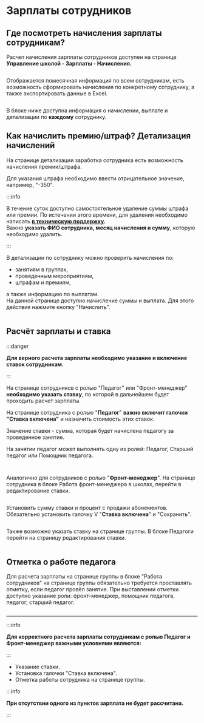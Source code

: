 # Зарплаты сотрудников

## Где посмотреть начисления зарплаты сотрудникам?

Расчет начисления зарплаты сотрудников доступен на странице **Управление школой - Зарплаты - Начисления.**

<figure><img src="../.gitbook/assets/image (8) (1).png" alt=""><figcaption></figcaption></figure>

Отображается помесячная информация по всем сотрудникам, есть возможность сформировать   начисления по конкретному сотруднику, а также экспортировать данные в Excel.

<figure><img src="../.gitbook/assets/image (5) (1) (1) (1).png" alt=""><figcaption></figcaption></figure>

В блоке ниже доступна информация о начислении, выплате и детализации по **каждому** сотруднику.&#x20;

## Как начислить премию/штраф? Детализация начислений

На странице детализации заработка сотрудника есть возможность начисления премии/штрафа.&#x20;

Для указания штрафа необходимо ввести отрицательное значение, например, "-350".

:::info

В течение суток доступно самостоятельное удаление суммы штрафа или премии. По истечении этого времени, для удаления необходимо написать [**в техническую поддержку**](https://forms.yandex.ru/cloud/6616c14090fa7b1819ba1116/?clckid=5aea2dcb)**.** \
Важно **указать ФИО сотрудника, месяц начисления и сумму**, которую необходимо удалить.

:::

В детализации по сотруднику можно проверить начисления по:&#x20;

* занятиям в группах,
* проведенным мероприятиям,
* штрафам и премиям,&#x20;

а также информацию по выплатам.\
На данной странице доступно начисление суммы и выплата. Для этого действия нажмите кнопку  "Начислить".

<figure><img src="../.gitbook/assets/image (6) (1).png" alt=""><figcaption></figcaption></figure>

## Расчёт зарплаты и ставка

:::danger

**Для верного расчета зарплаты необходимо указание и включение ставок сотрудникам.**

:::

На странице сотрудников с ролью "Педагог" или "Фронт-менеджер" **необходимо указать ставку**, по которой в дальнейшем будет проходить расчет зарплаты.

На странице сотрудника с ролью "**Педагог**"  **важно включит галочки "Ставка включена"** и назначить стоимость этих ставок.&#x20;

Значение ставки - сумма, которая будет начислена педагогу за проведенное занятие.&#x20;

На занятии педагог может выполнять одну из ролей: Педагог, Старший педагог или Помощник педагога.​

<figure><img src="../.gitbook/assets/collage.jpg" alt=""><figcaption></figcaption></figure>

<figure><img src="../.gitbook/assets/image (5) (1) (1).png" alt=""><figcaption></figcaption></figure>

Аналогично для сотрудников с ролью "**Фронт-менеджер**". На странице сотрудника в блоке Работа фронт-менеджера в школах, перейти в редактирование ставки.

<figure><img src="../.gitbook/assets/image (1) (1) (1) (1) (1) (1) (1) (1) (1) (1) (1) (1).png" alt=""><figcaption></figcaption></figure>

Установить сумму ставки и процент с продажи абонементов. Обязательно установить галочку V "**Ставка включена**" и "Сохранить".

<figure><img src="../.gitbook/assets/image (2) (1) (1) (1) (1) (1) (1) (1) (1) (1).png" alt=""><figcaption></figcaption></figure>

Также возможно указать ставку на странице группы. В блоке Педагоги перейти на страницу редактирования ставки.

<figure><img src="../.gitbook/assets/image (3) (1) (1) (1).png" alt=""><figcaption></figcaption></figure>

## Отметка о работе педагога

Для расчета зарплаты на странице группы в блоке "Работа сотрудников"  на странице группы обязательно требуется проставлять отметку, если педагог провёл занятие. При выставлении отметки доступно указание роли: фронт-менеджер, помощник педагога, педагог, старший педагог.

<figure><img src="../.gitbook/assets/collage (1).jpg" alt=""><figcaption></figcaption></figure>

***

:::info

**Для корректного расчета зарплаты сотрудникам с ролью Педагог и Фронт-менеджер важными условиями являются:**

:::

* Указание ставки.
* Установка галочки "Ставка включена".
* Отметка работы сотрудника на странице группы.

:::info

**При отсутствии одного из пунктов зарплата не будет рассчитана.**

:::
